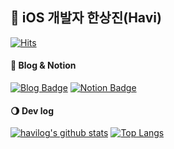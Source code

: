 
## 🌱 iOS 개발자 한상진(Havi)

[![Hits](https://hits.seeyoufarm.com/api/count/incr/badge.svg?url=https%3A%2F%2Fgithub.com%2Fhavilog&count_bg=%2392A8D1&title_bg=%23A88AED&icon=swift.svg&icon_color=%2392A8D1&title=hits&edge_flat=false)](https://hits.seeyoufarm.com)

#### 🌟  Blog & Notion

[![Blog Badge](https://img.shields.io/badge/-Blog-92a8d1?logo=naver&logoColor=white&link=https://velog.io/@hansangjin96)](https://velog.io/@hansangjin96)
[![Notion Badge](https://img.shields.io/badge/-Notion-92a8d1?logo=notion&logoColor=white&link=https://www.notion.so/Sangjin-Han-0b5e70dc052f42749ea255d93e41534d)](https://www.notion.so/Sangjin-Han-0b5e70dc052f42749ea255d93e41534d)

#### 🌖  Dev log

[![havilog's github stats](https://github-readme-stats.vercel.app/api?username=havilog&count_private=true&custom_title=Havi's&nbsp;github&nbsp;👀&bg_color=30,A88AED,92a8d1&title_color=fff&text_color=fff)](https://github.com/anuraghazra/github-readme-stats)
[![Top Langs](https://github-readme-stats.vercel.app/api/top-langs/?username=havilog&layout=compact&custom_title=My&nbsp;Language&nbsp;⌨️&bg_color=30,A88AED,92a8d1&title_color=fff&text_color=fff)](https://github.com/anuraghazra/github-readme-stats)

<!--
**havilog/havilog** is a ✨ _special_ ✨ repository because its `README.md` (this file) appears on your GitHub profile.

Here are some ideas to get you started:

- 🔭 I’m currently working on ...
- 🌱 I’m currently learning ...
- 👯 I’m looking to collaborate on ...
- 🤔 I’m looking for help with ...
- 💬 Ask me about ...
- 📫 How to reach me: ...
- 😄 Pronouns: ...
- ⚡ Fun fact: ...
-->
